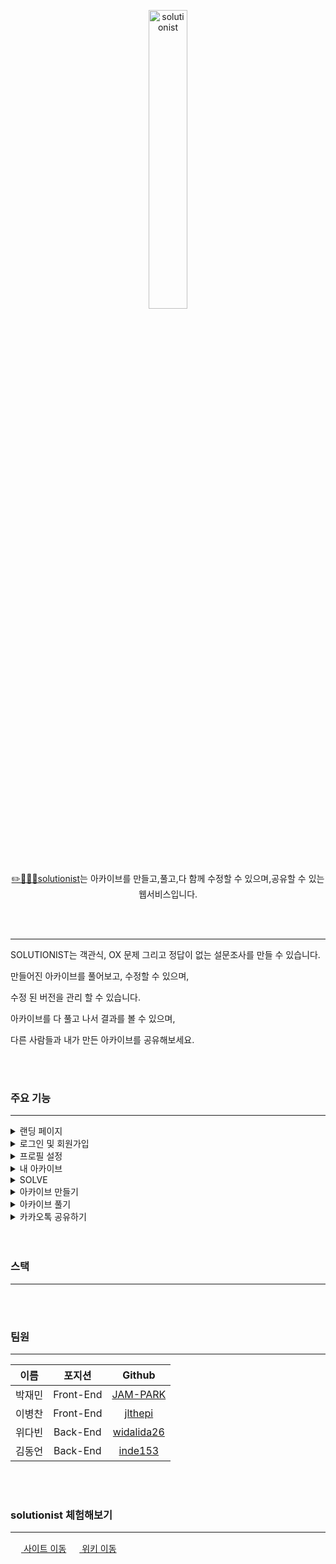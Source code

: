 
<p align="center">
	<img src="https://user-images.githubusercontent.com/46926683/150649270-250ad2f4-7725-4318-bb17-840002a3c19b.jpg" alt="solutionist" width="35%"/>  
</p>  

<p align="center">
<a id = "txt" href="https://solutionist.site" target="_blank">✏️🧑🏻‍🎓solutionist</a>는 아카이브를 만들고,풀고,다 함께 수정할 수 있으며,공유할 수 있는 웹서비스입니다.
  </p>  
<br>
<br>

***

SOLUTIONIST는 객관식, OX 문제 그리고 정답이 없는 설문조사를 만들 수 있습니다.  

만들어진 아카이브를 풀어보고, 수정할 수 있으며,  

수정 된 버전을 관리 할 수 있습니다.  

아카이브를 다 풀고 나서 결과를 볼 수 있으며,  

다른 사람들과 내가 만든 아카이브를 공유해보세요.

<br>
<br>

### 주요 기능

***

<details>
  <summary>
    랜딩 페이지
  </summary>
  <div dir ="auto">
    <a>
      <img src="https://user-images.githubusercontent.com/46926683/150641877-5ed91e50-55d4-4690-96e7-bde3a45a72ae.png" width="550" style="max-width: 100%;">
    </a>
  </div>
</details>
<details>
  <summary>
    로그인 및 회원가입
  </summary>
  <div dir ="auto">
    <br>
    <a>
      <img src="https://user-images.githubusercontent.com/46926683/150644928-773105a1-ea4f-4cf7-97f3-ab8388469887.png" width="400" height='550' style="max-width: 100%;">
      <img src="https://user-images.githubusercontent.com/46926683/150645086-df0954ce-e56a-43f0-8b43-ca9bcc513ba5.png" width="400" height='550' style="max-width: 100%;">
    </a>
  </div>
</details>
<details>
  <summary>
	  프로필 설정
  </summary>
  <div dir ="auto">
    <br>
    <a>
      <img src="https://user-images.githubusercontent.com/46926683/150648223-c458919c-0cc6-4cd1-9ece-ff7e78356e71.png" width="400" height='400' style="max-width: 100%;">
    </a>
  </div>
</details>
<details>
  <summary>
	  내 아카이브
  </summary>
  <div dir ="auto">
    <br>
    <a>
      <img src="https://user-images.githubusercontent.com/46926683/150648312-d015c7d0-0341-41c8-ba01-7c0f5d0b37b6.png" width="400" height='400' style="max-width: 100%;">
    </a>
  </div>
</details>
<details>
  <summary>
	  SOLVE
  </summary>
  <div dir ="auto">
    <br>
    <a>
      <img src="https://user-images.githubusercontent.com/46926683/150648679-bb9ebaba-98b5-4278-a2d9-91dc0d927697.png" width="400" height='400' style="max-width: 100%;">
    </a>
  </div>
</details>
<details>
  <summary>
    아카이브 만들기
  </summary>
  <div dir ="auto">
    <br>
    <a>
      <img src="https://user-images.githubusercontent.com/46926683/150643654-8f2bfea6-e074-4fbc-ad19-100445e4ec16.png" width="400" style="max-width: 100%;">
      <img src="https://user-images.githubusercontent.com/46926683/150643669-a2b60833-ea94-4016-870d-4abdd671b24a.png" width="400" style="max-width: 100%;">
      <img src="https://user-images.githubusercontent.com/46926683/150643672-5609de97-08af-4143-97a4-163e6412b9ed.png" width="400" style="max-width: 100%;">
      <img src="https://user-images.githubusercontent.com/46926683/150643678-f6b37c5a-043c-486d-89b4-835dbe1ae919.png" width="400" style="max-width: 100%;">
    </a>
  </div>
</details>
<details>
  <summary>
    아카이브 풀기
  </summary>
  <div dir ="auto">
    <br>
    <a>
      <img src="https://user-images.githubusercontent.com/46926683/150643952-7c769ba2-9079-462d-a5d4-31056d9287c3.png" width="400" style="max-width: 100%;">
      <img src="https://user-images.githubusercontent.com/46926683/150643958-28b85c1c-e5f8-4a02-9648-853c35d4e80d.png" width="400" style="max-width: 100%;">
      <img src="https://user-images.githubusercontent.com/46926683/150643960-fea13164-7bc1-4df9-845f-a9d4e1cda696.png" width="400" style="max-width: 100%;">
      <img src="https://user-images.githubusercontent.com/46926683/150643964-e912ab19-7cba-41fd-8c9b-b4bbb3ab9e85.png" width="400" style="max-width: 100%;">
    </a>
  </div>
</details>
<details>
  <summary>
    카카오톡 공유하기
  </summary>
  <div dir ="auto">
    <br>
    <a>
      <img src="https://user-images.githubusercontent.com/46926683/150649022-208bb855-7a9d-4251-a712-7b587eb5ca15.png" width="450" height="450" style="max-width: 100%;">
    </a>
  </div>
</details>
<br>
<br>

### 스택

***

<br>
<br>

### 팀원

***

|**이름**|포지션|Github|
|:---:|:---:|:---:|
|박재민|Front-End|[JAM-PARK](https://github.com/JAM-PARK)|
|이병찬|Front-End|[jlthepi](https://github.com/jlthepi)|
|위다빈|Back-End|[widalida26](https://github.com/widalida26)|
|김동언|Back-End|[inde153](https://github.com/inde153)|

<br>
<br>

### solutionist 체험해보기

***


<a id = "txt" href="https://solutionist.site" target="_blank"><img src="https://user-images.githubusercontent.com/46926683/150649296-d9949599-33fc-4aca-9258-04e733320067.png" width="17" style="max-width: 100%;"> 사이트 이동</a>
<a id = "txt" href="https://solutionist.site" target="_blank"><img src="https://user-images.githubusercontent.com/46926683/150649296-d9949599-33fc-4aca-9258-04e733320067.png" width="17" style="max-width: 100%;"> 위키 이동</a>

